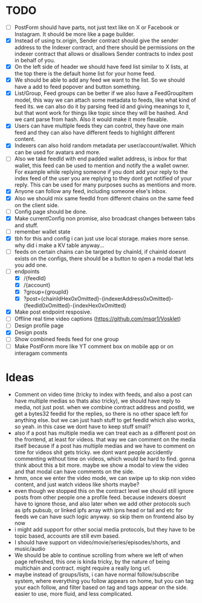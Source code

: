 # TODO

-   [ ] PostForm should have parts, not just text like on X or Facebook or Instagram. It should be more like a page builder.
-   [x] Instead of using tx.origin, Sender contract should give the sender address to the Indexer contract, and there should be permissions on the indexer contract that allows or disallows Sender contracts to index post in behalf of you.
-   [x] On the left side of header we should have feed list similar to X lists, at the top there is the default home list for your home feed.
-   [x] We should be able to add any feed we want to the list. So we should have a add to feed popover and button something.
-   [x] List/Group, Feed groups can be better if we also have a FeedGroupItem model, this way we can attach some metadata to feeds, like what kind of feed its. we can also do it by parsing feed id and giving meanings to it, but that wont work for things like topic since they will be hashed. And we cant parse from hash. Also it would make it more flexable.
-   [x] Users can have multiple feeds they can control, they have one main feed and they can also have different feeds to highlight different content.
-   [x] Indexers can also hold random metadata per user/account/wallet. Which can be used for avatars and more.
-   [ ] Also we take feedId with end padded wallet address, is inbox for that wallet, this feed can be used to mention and notify the a wallet owner. For example while replying someone if you dont add your reply to the index feed of the user you are replying to they dont get notified of your reply. This can be used for many purposes suchs as mentions and more.
-   [x] Anyone can follow any feed, including someone else's inbox.
-   [x] Also we should mix same feedId from different chains on the same feed on the client side.
-   [ ] Config page should be done.
-   [x] Make currentConfig non promise, also broadcast changes between tabs and stuff.
-   [ ] remember wallet state
-   [x] tbh for this and config i can just use local storage. makes more sense. why did i make a KV table anyway...
-   [ ] feeds on certain chains can be targeted by chainId, if chainId doesnt exists on the configs, there should be a button to open a modal that lets you add one.
-   [ ] endpoints
    -   [x] /{feedId}
    -   [x] /{account}
    -   [x] ?group={groupId}
    -   [x] ?post={chainIdHex0xOmitted}-{indexerAddress0xOmitted}-{feedId0xOmitted}-{indexHex0xOmitted}
-   [x] Make post endpoint resposive.
-   [ ] Offline real time video captions (https://github.com/msqr1/Vosklet)
-   [ ] Design profile page
-   [x] Design posts
-   [ ] Show combined feeds feed for one group
-   [ ] Make PostForm more like YT comment box on mobile app or on interagam comments

# Ideas

-   Comment on video time (tricky to index with feeds, and also a post can have multiple medias so thats also tricky), we should have reply to media, not just post. when we combine contract address and postId, we get a bytes32 feedid for the replies, so there is no other space left for anything else. but we can just hash stuff to get feedId which also works, so yeah. in this case we dont have to keep stuff small?
-   also if a post has multiple media we can treat each as a different post on the frontend, at least for videos. that way we can comment on the media itself because if a post has multiple medias and we have to comment on time for videos shit gets tricky. we dont want people accidently commenting without time on videos, which would be hard to find. gonna think about this a bit more. maybe we show a modal to view the video and that modal can have comments on the side.
-   hmm, once we enter the video mode, we can swipe up to skip non video content, and just watch videos like shorts maybe?
-   even though we stopped this on the contract level we should still ignore posts from other people one a profile feed. because indexers doesnt have to ignore those, and also later when we add other protocols such as ipfs pubsub, or linked ipfs array with ipns head or tail and etc for feeds we can have such logic anyway. so skip them on frontend also by now
-   i might add support for other social media protocols, but they have to be topic based, accounts are still evm based.
-   I should have support on video/movie/series/episodes/shorts, and music/audio
-   We should be able to continue scrolling from where we left of when page refreshed, this one is kinda tricky, by the nature of being multichain and contract. might require a really long url.
-   maybe instead of groups/lists, i can have normal follow/subscribe system, where everything you follow appears on home, but you can tag your each follow, and filter based on tag and tags appear on the side. easier to use, more fluid, and less complicated.
